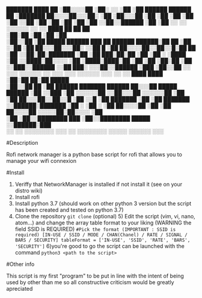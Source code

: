            
███████              ████ ██
░██░░░░██            ░██░ ░░ 
░██   ░██   ██████  ██████ ██
░███████   ██░░░░██░░░██░ ░██
░██░░░██  ░██   ░██  ░██  ░██
░██  ░░██ ░██   ░██  ░██  ░██
░██   ░░██░░██████   ░██  ░██
░░     ░░  ░░░░░░    ░░   ░░ 
 ████     ██           ██                              ██    
░██░██   ░██          ░██                             ░██    
░██░░██  ░██  █████  ██████ ███     ██  ██████  ██████░██  ██
░██ ░░██ ░██ ██░░░██░░░██░ ░░██  █ ░██ ██░░░░██░░██░░█░██ ██ 
░██  ░░██░██░███████  ░██   ░██ ███░██░██   ░██ ░██ ░ ░████  
░██   ░░████░██░░░░   ░██   ░████░████░██   ░██ ░██   ░██░██ 
░██    ░░███░░██████  ░░██  ███░ ░░░██░░██████ ░███   ░██░░██
░░      ░░░  ░░░░░░    ░░  ░░░    ░░░  ░░░░░░  ░░░    ░░  ░░ 
 ████     ████                                                    
░██░██   ██░██                               █████                
░██░░██ ██ ░██  ██████   ███████   ██████   ██░░░██  █████  ██████
░██ ░░███  ░██ ░░░░░░██ ░░██░░░██ ░░░░░░██ ░██  ░██ ██░░░██░░██░░█
░██  ░░█   ░██  ███████  ░██  ░██  ███████ ░░██████░███████ ░██ ░ 
░██   ░    ░██ ██░░░░██  ░██  ░██ ██░░░░██  ░░░░░██░██░░░░  ░██   
░██        ░██░░████████ ███  ░██░░████████  █████ ░░██████░███   
░░         ░░  ░░░░░░░░ ░░░   ░░  ░░░░░░░░  ░░░░░   ░░░░░░ ░░░    

#Description

Rofi network manager is a python base script for rofi that allows you to
manage your wifi connexion


#Install

1) Veriffy that NetworkManager is installed if not install it (see on your distro wiki)
2) Install rofi 
3) Install python 3.7 (should work on other python 3 version but the script has been created and tested on python 3.7)
4) Clone the repository `git clone`
(optional) 5) Edit the script (vim, vi, nano, atom...) and change the array table format to your liking (WARNING the field SSID is REQUIRED)
`#Pick the format (IMPORTANT : SSID is required) [IN-USE / SSID / MODE / CHAN(Chanel) / RATE / SIGNAL / BARS / SECURITY]
tableFormat = ['IN-USE', 'SSID', 'RATE', 'BARS', 'SECURITY']`
6)you're good to go the script can be launched with the command `python3 <path to the script>`


#Other info 

This script is my first "program" to be put in line with the intent of being used by other than me so all constructive criticism would be greatly apreciated
